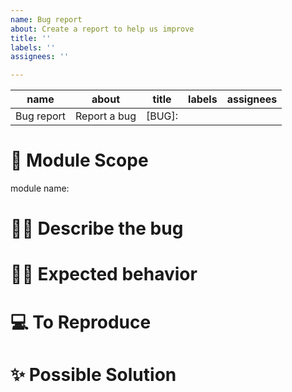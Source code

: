 ```yaml
---
name: Bug report
about: Create a report to help us improve
title: ''
labels: ''
assignees: ''

---
```


| name       | about        | title  | labels | assignees |
| ---------- | ------------ | ------ | ------ | --------- |
| Bug report | Report a bug | [BUG]: |        |           |

# 📁 **Module Scope**

<!-- 문제가 발생한 모듈이 어디인지 입력해주세요. -->

module name:

# 💁‍♀️ **Describe the bug**

<!-- 어떤 문제가 발생했는지 구체적이고 명확하게 설명해주세요. -->

# 💪🏻 **Expected behavior**

<!-- 문제가 발생하지 않았을 때 예상되는 동작에 대해 명확하게 설명해주세요. -->

# 💻 **To Reproduce**

<!--
  문제를 재현하기 위한 최소한의 코드를 제공해주세요. 코드 제공은 선택 사항이지만 문제 해결에 도움이 될 수 있습니다.
-->

# ✨ **Possible Solution**

<!-- 문제를 어떻게 해결할 수 있는지에 대해 작성해주세요.  -->
